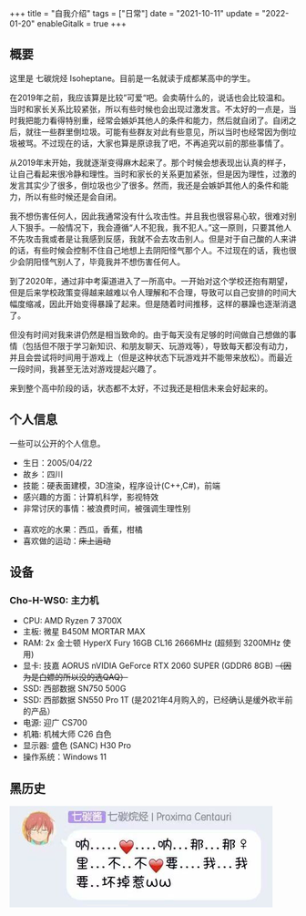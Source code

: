 +++
title = "自我介绍"
tags = ["日常"]
date = "2021-10-11"
update = "2022-01-20"
enableGitalk = true
+++

## 概要

这里是 七碳烷烃 Isoheptane。目前是一名就读于成都某高中的学生。

在2019年之前，我应该算是比较”可爱“吧。会卖萌什么的，说话也会比较温和。当时和家长关系比较紧张，所以有些时候也会出现过激发言。不太好的一点是，当时我把能力看得特别重，经常会嫉妒其他人的条件和能力，然后就自闭了。自闭之后，就往一些群里倒垃圾。可能有些群友对此有些意见，所以当时也经常因为倒垃圾被骂。不过现在的话，大家也算是原谅我了吧，不再追究以前的那些事情了。

从2019年末开始，我就逐渐变得麻木起来了。那个时候会想表现出认真的样子，让自己看起来很冷静和理性。当时和家长的关系更加紧张，但是因为理性，过激的发言其实少了很多，倒垃圾也少了很多。然而，我还是会嫉妒其他人的条件和能力，所以有些时候还是会自闭。

我不想伤害任何人，因此我通常没有什么攻击性。并且我也很容易心软，很难对别人下狠手。一般情况下，我会遵循“人不犯我，我不犯人。”这一原则，只要其他人不先攻击我或者是让我感到反感，我就不会去攻击别人。但是对于自己酸的人来讲的话，有些时候会控制不住自己地想上去阴阳怪气那个人。不过现在的话，我也很少会阴阳怪气别人了，毕竟我并不想伤害任何人。

到了2020年，通过非中考渠道进入了一所高中。一开始对这个学校还抱有期望，但是后来学校政策变得越来越难以令人理解和不合理，导致可以自己安排的时间大幅度缩减，因此开始变得暴躁了起来。但是随着时间推移，这样的暴躁也逐渐消退了。

但没有时间对我来讲仍然是相当致命的。由于每天没有足够的时间做自己想做的事情（包括但不限于学习新知识、和朋友聊天、玩游戏等），导致每天都没有动力，并且会尝试将时间用于游戏上（但是这种状态下玩游戏并不能带来放松）。而最近一段时间，我甚至无法对游戏提起兴趣了。

来到整个高中阶段的话，状态都不太好，不过我还是相信未来会好起来的。

## 个人信息
一些可以公开的个人信息。
- 生日：2005/04/22
- 故乡：四川
- 技能：硬表面建模，3D渲染，程序设计(C++,C#)，前端
- 感兴趣的方面：计算机科学，影视特效
- 非常讨厌的事情：被浪费时间，被强调生理性别  
&nbsp;
- 喜欢吃的水果：西瓜，香蕉，柑橘
- 喜欢做的运动：~~床上运动~~

## 设备
### Cho-H-WS0: 主力机
- CPU: AMD Ryzen 7 3700X
- 主板: 微星 B450M MORTAR MAX
- RAM: 2x 金士顿 HyperX Fury 16GB CL16 2666MHz (超频到 3200MHz 使用)
- 显卡: 技嘉 AORUS nVIDIA GeForce RTX 2060 SUPER (GDDR6 8GB) ~~（因为是白嫖的所以没的选QAQ）~~
- SSD: 西部数据 SN750 500G
- SSD: 西部数据 SN550 Pro 1T (是2021年4月购入的，已经确认是缓外砍半前的产品）
- 电源: 迎广 CS700
- 机箱: 机械大师 C26 白色
- 显示器: 盛色 (SANC) H30 Pro
- 操作系统：Windows 11

## 黑历史

![](embarrassing-history-1.jpg)